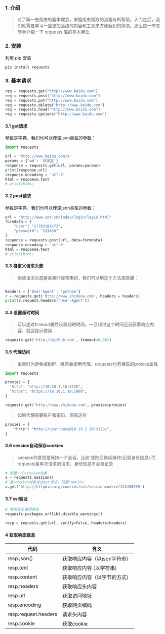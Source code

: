 ### 1. 介绍
> 对了解一些爬虫的基本理念，掌握爬虫爬取的流程有所帮助。入门之后，我们就需要学习一些更加高级的内容和工具来方便我们的爬取。那么这一节来简单介绍一下 requests 库的基本用法

### 2. 安装
利用 pip 安装
```shell
pip install requests
```

### 3. 基本请求
```python
req = requests.get("http://www.baidu.com")
req = requests.post("http://www.baidu.com")
req = requests.put("http://www.baidu.com")
req = requests.delete("http://www.baidu.com")
req = requests.head("http://www.baidu.com")
req = requests.options("http://www.baidu.com")
```

#### 3.1 get请求
参数是字典，我们也可以传递json类型的参数：
```python
import requests

url = "http://www.baidu.com/s"
params = {'wd': '尚学堂'}
response = requests.get(url, params=params)
print(response.url)
response.encoding = 'utf-8'
html = response.text
# print(html)
```

#### 3.2 post请求
参数是字典，我们也可以传递json类型的参数：
```python
url = "http://www.sxt.cn/index/login/login.html"
formdata = {
    "user": "17703181473",
    "password": "123456"
}
response = requests.post(url, data=formdata)
response.encoding = 'utf-8'
html = response.text
# print(html)
```
#### 3.3 自定义请求头部

> 伪装请求头部是采集时经常用的，我们可以用这个方法来隐藏：
```python

headers = {'User-Agent': 'python'}
r = requests.get('http://www.zhidaow.com', headers = headers)
print(r.request.headers['User-Agent'])
```

#### 3.4 设置超时时间
> 可以通过timeout属性设置超时时间，一旦超过这个时间还没获得响应内容，就会提示错误

```python
requests.get('http://github.com', timeout=0.001)
```
#### 3.5 代理访问
> 采集时为避免被封IP，经常会使用代理。requests也有相应的proxies属性

```python
import requests

proxies = {
  "http": "http://10.10.1.10:3128",
  "https": "https://10.10.1.10:1080",
}

requests.get("http://www.zhidaow.com", proxies=proxies)
```
> 如果代理需要账户和密码，则需这样
```python
proxies = {
    "http": "http://user:pass@10.10.1.10:3128/",
}
```

#### 3.6 session自动保存cookies
> seesion的意思是保持一个会话，比如 登陆后继续操作(记录身份信息) 而requests是单次请求的请求，身份信息不会被记录
```python
# 创建一个session对象 
s = requests.Session() 
# 用session对象发出get请求，设置cookies 
s.get('http://httpbin.org/cookies/set/sessioncookie/123456789') 
```

#### 3.7 ssl验证
``` python
# 禁用安全请求警告
requests.packages.urllib3.disable_warnings()

resp = requests.get(url, verify=False, headers=headers)
```
#### 4 获取响应信息

代码 | 含义
-- | --
resp.json()|获取响应内容（以json字符串）
resp.text| 获取响应内容 (以字符串)
resp.content|获取响应内容（以字节的方式）
resp.headers|获取响应头内容
resp.url|获取访问地址
resp.encoding| 获取网页编码
resp.request.headers| 请求头内容
resp.cookie| 获取cookie
